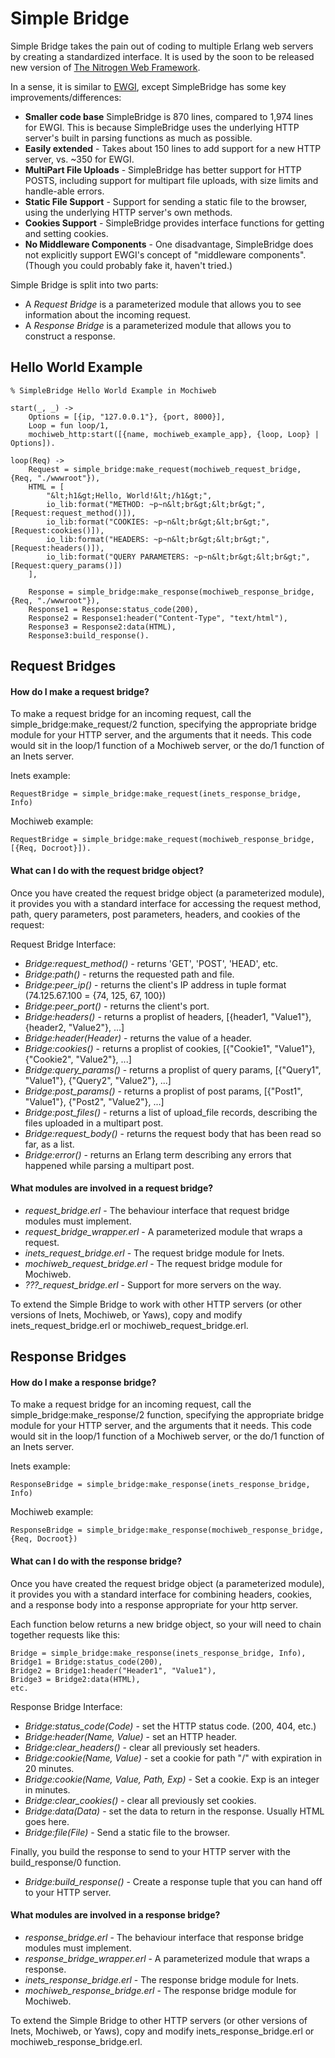 <h1>Simple Bridge</h1>

Simple Bridge takes the pain out of coding to multiple Erlang web servers by creating a standardized interface. It is used by the soon to be released new version of <a href="http://nitrogenproject.com">The Nitrogen Web Framework</a>.

In a sense, it is similar to <a href="http://github.com/skarab/ewgi">EWGI</a>, except SimpleBridge has some key improvements/differences:

* <b>Smaller code base</b> SimpleBridge is 870 lines, compared to 1,974 lines for EWGI. This is because SimpleBridge uses the underlying HTTP server's built in parsing functions as much as possible.
* <b>Easily extended</b> - Takes about 150 lines to add support for a new HTTP server, vs. ~350 for EWGI.
* <b>MultiPart File Uploads</b> - SimpleBridge has better support for HTTP POSTS, including support for multipart file uploads, with size limits and handle-able errors.
* <b>Static File Support</b> - Support for sending a static file to the browser, using the underlying HTTP server's own methods.
* <b>Cookies Support</b> - SimpleBridge provides interface functions for getting and setting cookies.
* <b>No Middleware Components</b> - One disadvantage, SimpleBridge does not explicitly support EWGI's concept of "middleware components". (Though you could probably fake it, haven't tried.)

Simple Bridge is split into two parts: 

* A *Request Bridge* is a parameterized module that allows you to see information about the incoming request.
* A *Response Bridge* is a parameterized module that allows you to construct a response.

<h2>Hello World Example</h3>

    % SimpleBridge Hello World Example in Mochiweb

    start(_, _) ->
    	Options = [{ip, "127.0.0.1"}, {port, 8000}],
    	Loop = fun loop/1,
    	mochiweb_http:start([{name, mochiweb_example_app}, {loop, Loop} | Options]).

    loop(Req) ->
    	Request = simple_bridge:make_request(mochiweb_request_bridge, {Req, "./wwwroot"}),
    	HTML = [
    		"&lt;h1&gt;Hello, World!&lt;/h1&gt;",
    		io_lib:format("METHOD: ~p~n&lt;br&gt;&lt;br&gt;", [Request:request_method()]),
    		io_lib:format("COOKIES: ~p~n&lt;br&gt;&lt;br&gt;", [Request:cookies()]),
    		io_lib:format("HEADERS: ~p~n&lt;br&gt;&lt;br&gt;", [Request:headers()]),
    		io_lib:format("QUERY PARAMETERS: ~p~n&lt;br&gt;&lt;br&gt;", [Request:query_params()])		
    	],

    	Response = simple_bridge:make_response(mochiweb_response_bridge, {Req, "./wwwroot"}),		
    	Response1 = Response:status_code(200),
    	Response2 = Response1:header("Content-Type", "text/html"),
    	Response3 = Response2:data(HTML),
    	Response3:build_response().


<h2>Request Bridges</h2>
<h4>How do I make a request bridge?</h4>

To make a request bridge for an incoming request, call the simple_bridge:make_request/2 function,
specifying the appropriate bridge module for your HTTP server, and the arguments that it needs. This code would sit in the loop/1 function of a Mochiweb server, or the do/1 function of an Inets server.

Inets example:

	RequestBridge = simple_bridge:make_request(inets_response_bridge, Info)

Mochiweb example:

	RequestBridge = simple_bridge:make_request(mochiweb_response_bridge, [{Req, Docroot}]).
	
	
<h4>What can I do with the request bridge object?</h4>

Once you have created the request bridge object (a parameterized module), it provides you with a standard interface for accessing the request method, path, query parameters, post parameters, headers, and cookies of the request:

Request Bridge Interface:

* *Bridge:request_method()* - returns 'GET', 'POST', 'HEAD', etc.
* *Bridge:path()* - returns the requested path and file.
* *Bridge:peer_ip()* - returns the client's IP address in tuple format (74.125.67.100 = {74, 125, 67, 100})
* *Bridge:peer_port()* - returns the client's port.
* *Bridge:headers()* - returns a proplist of headers, [{header1, "Value1"}, {header2, "Value2"}, ...]
* *Bridge:header(Header)* - returns the value of a header.
* *Bridge:cookies()* - returns a proplist of cookies, [{"Cookie1", "Value1"}, {"Cookie2", "Value2"}, ...]
* *Bridge:query_params()* - returns a proplist of query params, [{"Query1", "Value1"}, {"Query2", "Value2"}, ...]
* *Bridge:post_params()* - returns a proplist of post params, [{"Post1", "Value1"}, {"Post2", "Value2"}, ...]
* *Bridge:post_files()* - returns a list of upload_file records, describing the files uploaded in a multipart post. 
* *Bridge:request_body()* - returns the request body that has been read so far, as a list.
* *Bridge:error()* - returns an Erlang term describing any errors that happened while parsing a multipart post.

<h4>What modules are involved in a request bridge?</h4>

* *request_bridge.erl* - The behaviour interface that request bridge modules must implement.
* *request_bridge_wrapper.erl* - A parameterized module that wraps a request. 
* *inets_request_bridge.erl* - The request bridge module for Inets.
* *mochiweb_request_bridge.erl* - The request bridge module for Mochiweb.
* *???_request_bridge.erl* - Support for more servers on the way.

To extend the Simple Bridge to work with other HTTP servers (or other versions of Inets, Mochiweb, or Yaws), copy and modify inets_request_bridge.erl or mochiweb_request_bridge.erl.

<h2>Response Bridges</h2>
<h4>How do I make a response bridge?</h4>

To make a request bridge for an incoming request, call the simple_bridge:make_response/2 function,
specifying the appropriate bridge module for your HTTP server, and the arguments that it needs. This code would sit in the loop/1 function of a Mochiweb server, or the do/1 function of an Inets server.

Inets example:

    ResponseBridge = simple_bridge:make_response(inets_response_bridge, Info)

Mochiweb example:

    ResponseBridge = simple_bridge:make_response(mochiweb_response_bridge, {Req, Docroot})

<h4>What can I do with the response bridge?</h4>

Once you have created the request bridge object (a parameterized module), it provides you with a standard interface for combining headers, cookies, and a response body into a response appropriate for your http server. 

Each function below returns a new bridge object, so your will need to 
chain together requests like this:

	Bridge = simple_bridge:make_response(inets_response_bridge, Info),
	Bridge1 = Bridge:status_code(200),
	Bridge2 = Bridge1:header("Header1", "Value1"),
	Bridge3 = Bridge2:data(HTML),
	etc.
	
Response Bridge Interface:

* *Bridge:status_code(Code)* - set the HTTP status code. (200, 404, etc.)
* *Bridge:header(Name, Value)* - set an HTTP header.
* *Bridge:clear_headers()* - clear all previously set headers.
* *Bridge:cookie(Name, Value)* - set a cookie for path "/" with expiration in 20 minutes.
* *Bridge:cookie(Name, Value, Path, Exp)* - Set a cookie. Exp is an integer in minutes.
* *Bridge:clear_cookies()* - clear all previously set cookies.
* *Bridge:data(Data)* - set the data to return in the response. Usually HTML goes here.
* *Bridge:file(File)* - Send a static file to the browser.

Finally, you build the response to send to your HTTP server with the build_response/0 function.

* *Bridge:build_response()* - Create a response tuple that you can hand off to your HTTP server.

<h4>What modules are involved in a response bridge?</h4>

* *response_bridge.erl* - The behaviour interface that response bridge modules must implement.
* *response_bridge_wrapper.erl* - A parameterized module that wraps a response. 
* *inets_response_bridge.erl* - The response bridge module for Inets.
* *mochiweb_response_bridge.erl* - The response bridge module for Mochiweb.

To extend the Simple Bridge to other HTTP servers (or other versions of Inets, Mochiweb, or Yaws), 
copy and modify inets_response_bridge.erl or mochiweb_response_bridge.erl.
